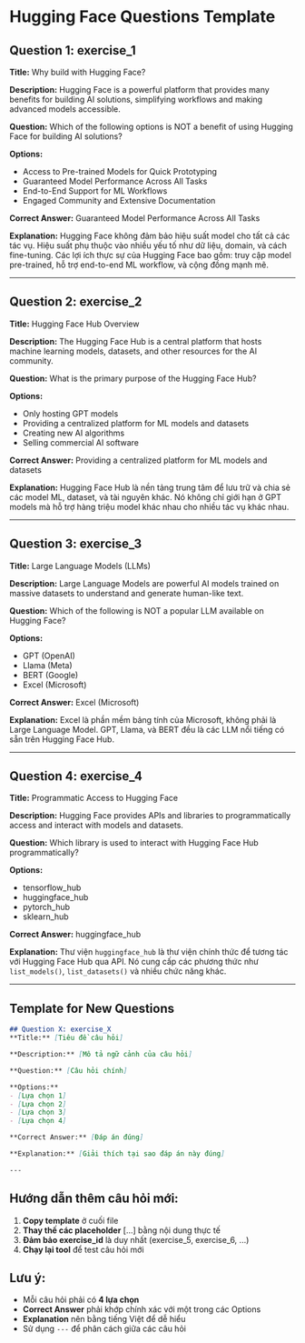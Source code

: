 # Hugging Face Questions Template

## Question 1: exercise_1
**Title:** Why build with Hugging Face?

**Description:** Hugging Face is a powerful platform that provides many benefits for building AI solutions, simplifying workflows and making advanced models accessible.

**Question:** Which of the following options is NOT a benefit of using Hugging Face for building AI solutions?

**Options:**
- Access to Pre-trained Models for Quick Prototyping
- Guaranteed Model Performance Across All Tasks
- End-to-End Support for ML Workflows
- Engaged Community and Extensive Documentation

**Correct Answer:** Guaranteed Model Performance Across All Tasks

**Explanation:** Hugging Face không đảm bảo hiệu suất model cho tất cả các tác vụ. Hiệu suất phụ thuộc vào nhiều yếu tố như dữ liệu, domain, và cách fine-tuning. Các lợi ích thực sự của Hugging Face bao gồm: truy cập model pre-trained, hỗ trợ end-to-end ML workflow, và cộng đồng mạnh mẽ.

---

## Question 2: exercise_2
**Title:** Hugging Face Hub Overview

**Description:** The Hugging Face Hub is a central platform that hosts machine learning models, datasets, and other resources for the AI community.

**Question:** What is the primary purpose of the Hugging Face Hub?

**Options:**
- Only hosting GPT models
- Providing a centralized platform for ML models and datasets
- Creating new AI algorithms
- Selling commercial AI software

**Correct Answer:** Providing a centralized platform for ML models and datasets

**Explanation:** Hugging Face Hub là nền tảng trung tâm để lưu trữ và chia sẻ các model ML, dataset, và tài nguyên khác. Nó không chỉ giới hạn ở GPT models mà hỗ trợ hàng triệu model khác nhau cho nhiều tác vụ khác nhau.

---

## Question 3: exercise_3
**Title:** Large Language Models (LLMs)

**Description:** Large Language Models are powerful AI models trained on massive datasets to understand and generate human-like text.

**Question:** Which of the following is NOT a popular LLM available on Hugging Face?

**Options:**
- GPT (OpenAI)
- Llama (Meta)
- BERT (Google)
- Excel (Microsoft)

**Correct Answer:** Excel (Microsoft)

**Explanation:** Excel là phần mềm bảng tính của Microsoft, không phải là Large Language Model. GPT, Llama, và BERT đều là các LLM nổi tiếng có sẵn trên Hugging Face Hub.

---

## Question 4: exercise_4
**Title:** Programmatic Access to Hugging Face

**Description:** Hugging Face provides APIs and libraries to programmatically access and interact with models and datasets.

**Question:** Which library is used to interact with Hugging Face Hub programmatically?

**Options:**
- tensorflow_hub
- huggingface_hub
- pytorch_hub
- sklearn_hub

**Correct Answer:** huggingface_hub

**Explanation:** Thư viện `huggingface_hub` là thư viện chính thức để tương tác với Hugging Face Hub qua API. Nó cung cấp các phương thức như `list_models()`, `list_datasets()` và nhiều chức năng khác.

---

## Template for New Questions

```markdown
## Question X: exercise_X
**Title:** [Tiêu đề câu hỏi]

**Description:** [Mô tả ngữ cảnh của câu hỏi]

**Question:** [Câu hỏi chính]

**Options:**
- [Lựa chọn 1]
- [Lựa chọn 2]
- [Lựa chọn 3]
- [Lựa chọn 4]

**Correct Answer:** [Đáp án đúng]

**Explanation:** [Giải thích tại sao đáp án này đúng]

---
```

## Hướng dẫn thêm câu hỏi mới:

1. **Copy template** ở cuối file
2. **Thay thế các placeholder** [...] bằng nội dung thực tế
3. **Đảm bảo exercise_id** là duy nhất (exercise_5, exercise_6, ...)
4. **Chạy lại tool** để test câu hỏi mới

## Lưu ý:
- Mỗi câu hỏi phải có **4 lựa chọn**
- **Correct Answer** phải khớp chính xác với một trong các Options
- **Explanation** nên bằng tiếng Việt để dễ hiểu
- Sử dụng `---` để phân cách giữa các câu hỏi
